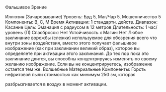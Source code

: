 
Фальшивое Зрение

Иллюзия (Зачаровывание)
Уровень: Брд 5, Маг/Чар 5,
Мошенничество 5
Компоненты: В, С, М
Время Активации: 1 стандартн. действ.
Диапазон: Касание
Цель: Эманация с радиусом в 12 метров
Длительность: 1 час/уровень (П)
Спасбросок: Нет
Устойчивость к Магии: Нет
Любое заклинание ворожбы (слежки)
используемое для обозрения всего что
внутри зоны воздействия, вместо этого
получает фальшивое изображение (как
при заклинании великий образ), которое
вы определяете при активации этого
заклинания. До тех пор пока это заклинание длится, вы способны концентрируясь изменять по своему желанию изображение. Если вы не концентрируетесь,
изображение остается тем же.
Волшебные Материальные Компоненты: Горсть нефритовой пыли стоимостью как минимум 250 зм, которая

разбрызгивается в воздух в момент активации.